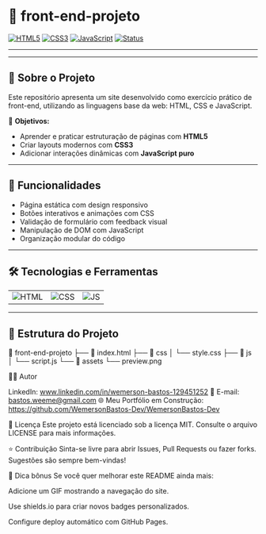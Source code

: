 # 🚀 front-end-projeto

[![HTML5](https://img.shields.io/badge/HTML5-E34F26?style=for-the-badge&logo=html5&logoColor=fff)](#)
[![CSS3](https://img.shields.io/badge/CSS3-1572B6?style=for-the-badge&logo=css3&logoColor=fff)](#)
[![JavaScript](https://img.shields.io/badge/JavaScript-F7DF1E?style=for-the-badge&logo=javascript&logoColor=000)](#)
[![Status](https://img.shields.io/badge/status-em%20desenvolvimento-yellow?style=for-the-badge)](#)

---

---

## 🧩 Sobre o Projeto

Este repositório apresenta um site desenvolvido como exercício prático de front-end, utilizando as linguagens base da web: HTML, CSS e JavaScript.

🎯 **Objetivos:**

- Aprender e praticar estruturação de páginas com **HTML5**
- Criar layouts modernos com **CSS3**
- Adicionar interações dinâmicas com **JavaScript puro**

---

## 🧠 Funcionalidades

- Página estática com design responsivo
- Botões interativos e animações com CSS
- Validação de formulário com feedback visual
- Manipulação de DOM com JavaScript
- Organização modular do código

---

## 🛠️ Tecnologias e Ferramentas

|            |            |            |
|:----------:|:----------:|:----------:|
| ![HTML](https://cdn.jsdelivr.net/gh/devicons/devicon/icons/html5/html5-original.svg) | ![CSS](https://cdn.jsdelivr.net/gh/devicons/devicon/icons/css3/css3-original.svg) | ![JS](https://cdn.jsdelivr.net/gh/devicons/devicon/icons/javascript/javascript-original.svg) |

---

## 📂 Estrutura do Projeto

📁 front-end-projeto
├── 📄 index.html
├── 📁 css
│ └── style.css
├── 📁 js
│ └── script.js
└── 📁 assets
└── preview.png

🧑‍💻 Autor

LinkedIn: www.linkedin.com/in/wemerson-bastos-129451252
📧 E-mail: bastos.weeme@gmail.com
🌐 Meu Portfólio em Construção: https://github.com/WemersonBastos-Dev/WemersonBastos-Dev

📄 Licença
Este projeto está licenciado sob a licença MIT. Consulte o arquivo LICENSE para mais informações.

⭐ Contribuição
Sinta-se livre para abrir Issues, Pull Requests ou fazer forks. Sugestões são sempre bem-vindas!

🧠 Dica bônus
Se você quer melhorar este README ainda mais:

Adicione um GIF mostrando a navegação do site.

Use shields.io para criar novos badges personalizados.

Configure deploy automático com GitHub Pages.
